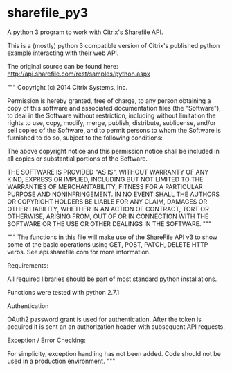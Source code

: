 # sharefile_py3
A python 3 program to work with Citrix's Sharefile API.

This is a (mostly) python 3 compatible version of Citrix's published python example interacting with their web API.

The original source can be found here:
http://api.sharefile.com/rest/samples/python.aspx



"""
Copyright (c) 2014 Citrix Systems, Inc.
 
Permission is hereby granted, free of charge, to any person obtaining a
copy of this software and associated documentation files (the "Software"),
to deal in the Software without restriction, including without limitation
the rights to use, copy, modify, merge, publish, distribute, sublicense,
and/or sell copies of the Software, and to permit persons to whom the
Software is furnished to do so, subject to the following conditions:
 
The above copyright notice and this permission notice shall be included in
all copies or substantial portions of the Software.
 
THE SOFTWARE IS PROVIDED "AS IS", WITHOUT WARRANTY OF ANY KIND, EXPRESS OR
IMPLIED, INCLUDING BUT NOT LIMITED TO THE WARRANTIES OF MERCHANTABILITY,
FITNESS FOR A PARTICULAR PURPOSE AND NONINFRINGEMENT. IN NO EVENT SHALL THE
AUTHORS OR COPYRIGHT HOLDERS BE LIABLE FOR ANY CLAIM, DAMAGES OR OTHER
LIABILITY, WHETHER IN AN ACTION OF CONTRACT, TORT OR OTHERWISE, ARISING
FROM, OUT OF OR IN CONNECTION WITH THE SOFTWARE OR THE USE OR OTHER DEALINGS
IN THE SOFTWARE.
"""
 
"""
The functions in this file will make use of the ShareFile API v3 to show some of the basic
operations using GET, POST, PATCH, DELETE HTTP verbs. See api.sharefile.com for more information.
 
Requirements:
 
All required libraries should be part of most standard python installations.
 
Functions were tested with python 2.7.1
 
Authentication
 
OAuth2 password grant is used for authentication. After the token is acquired it is sent an an
authorization header with subsequent API requests. 
 
Exception / Error Checking:
  
For simplicity, exception handling has not been added.  Code should not be used in a production environment.
"""

